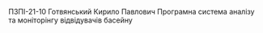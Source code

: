 ПЗПІ-21-10
Готвянський Кирило Павлович
Програмна система аналізу та моніторінгу відвідувачів басейну

